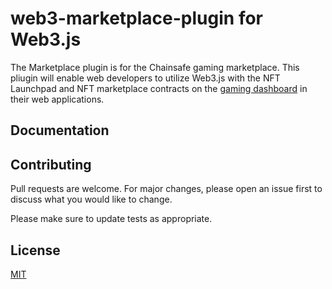 web3-marketplace-plugin for Web3.js
===========

The Marketplace plugin is for the Chainsafe gaming marketplace. This pliugin will enable web developers to utilize Web3.js with the NFT Launchpad and NFT marketplace contracts on the [gaming dashboard](https://dashboard.gaming.chainsafe.io/dashboard) in their web applications.

Documentation
------------


Contributing
------------

Pull requests are welcome. For major changes, please open an issue first
to discuss what you would like to change.

Please make sure to update tests as appropriate.

License
-------

[MIT](https://choosealicense.com/licenses/mit/)
